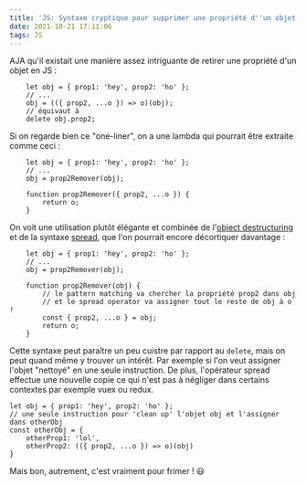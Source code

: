 ```yaml
---
title: 'JS: Syntaxe cryptique pour supprimer une propriété d''un objet'
date: 2021-10-21 17:11:06
tags: JS
---
```


AJA qu'il existait une manière assez intriguante de retirer une propriété d'un objet en JS : 

```JS
	let obj = { prop1: 'hey', prop2: 'ho' };
	// ...
	obj = (({ prop2, ...o }) => o)(obj);
	// équivaut à 
	delete obj.prop2;
```

Si on regarde bien ce "one-liner", on a une lambda qui pourrait être extraite comme ceci : 

```JS
	let obj = { prop1: 'hey', prop2: 'ho' };
	// ...
	obj = prop2Remover(obj);

	function prop2Remover({ prop2, ...o }) {
		return o;
	}

```

On voit une utilisation plutôt élégante et combinée de l'[object destructuring](https://developer.mozilla.org/en-US/docs/Web/JavaScript/Reference/Operators/Destructuring_assignment) et de la syntaxe [spread](https://developer.mozilla.org/en-US/docs/Web/JavaScript/Reference/Operators/Spread_syntax), que l'on pourrait encore décortiquer davantage :

```JS
	let obj = { prop1: 'hey', prop2: 'ho' };
	// ...
	obj = prop2Remover(obj);

	function prop2Remover(obj) {
		// le pattern matching va chercher la propriété prop2 dans obj 
		// et le spread operator va assigner tout le reste de obj à o !
		const { prop2, ...o } = obj;
		return o;
	}

```

Cette syntaxe peut paraître un peu cuistre par rapport au `delete`, mais on peut quand même y trouver un intérêt. Par exemple si l'on veut assigner l'objet "nettoyé" en une seule instruction. De plus, l'opérateur spread effectue une nouvelle copie ce qui n'est pas à négliger dans certains contextes par exemple vuex ou redux.

```JS
let obj = { prop1: 'hey', prop2: 'ho' };
// une seule instruction pour 'clean up' l'objet obj et l'assigner dans otherObj
const otherObj = {
	otherProp1: 'lol',
	otherProp2: (({ prop2, ...o }) => o)(obj)
}

```

Mais bon, autrement, c'est vraiment pour frimer ! 😃
